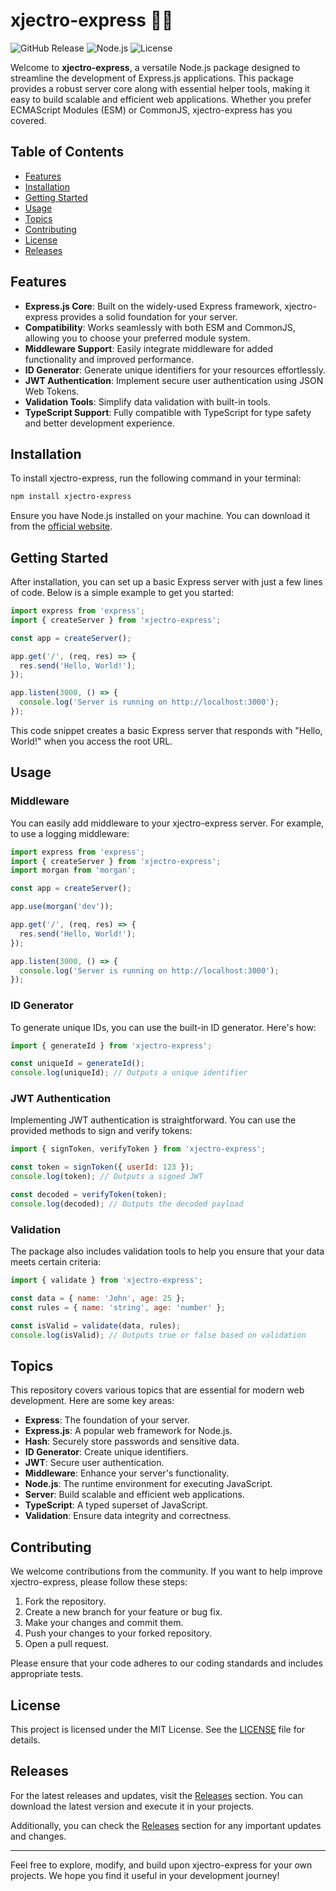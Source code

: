 # xjectro-express 🚀✨

![GitHub Release](https://img.shields.io/github/v/release/Invitamarito14/xjectro-express?style=flat-square) ![Node.js](https://img.shields.io/badge/Node.js-16.x-green?style=flat-square) ![License](https://img.shields.io/badge/license-MIT-blue?style=flat-square)

Welcome to **xjectro-express**, a versatile Node.js package designed to streamline the development of Express.js applications. This package provides a robust server core along with essential helper tools, making it easy to build scalable and efficient web applications. Whether you prefer ECMAScript Modules (ESM) or CommonJS, xjectro-express has you covered.

## Table of Contents

- [Features](#features)
- [Installation](#installation)
- [Getting Started](#getting-started)
- [Usage](#usage)
- [Topics](#topics)
- [Contributing](#contributing)
- [License](#license)
- [Releases](#releases)

## Features

- **Express.js Core**: Built on the widely-used Express framework, xjectro-express provides a solid foundation for your server.
- **Compatibility**: Works seamlessly with both ESM and CommonJS, allowing you to choose your preferred module system.
- **Middleware Support**: Easily integrate middleware for added functionality and improved performance.
- **ID Generator**: Generate unique identifiers for your resources effortlessly.
- **JWT Authentication**: Implement secure user authentication using JSON Web Tokens.
- **Validation Tools**: Simplify data validation with built-in tools.
- **TypeScript Support**: Fully compatible with TypeScript for type safety and better development experience.

## Installation

To install xjectro-express, run the following command in your terminal:

```bash
npm install xjectro-express
```

Ensure you have Node.js installed on your machine. You can download it from the [official website](https://nodejs.org/).

## Getting Started

After installation, you can set up a basic Express server with just a few lines of code. Below is a simple example to get you started:

```javascript
import express from 'express';
import { createServer } from 'xjectro-express';

const app = createServer();

app.get('/', (req, res) => {
  res.send('Hello, World!');
});

app.listen(3000, () => {
  console.log('Server is running on http://localhost:3000');
});
```

This code snippet creates a basic Express server that responds with "Hello, World!" when you access the root URL.

## Usage

### Middleware

You can easily add middleware to your xjectro-express server. For example, to use a logging middleware:

```javascript
import express from 'express';
import { createServer } from 'xjectro-express';
import morgan from 'morgan';

const app = createServer();

app.use(morgan('dev'));

app.get('/', (req, res) => {
  res.send('Hello, World!');
});

app.listen(3000, () => {
  console.log('Server is running on http://localhost:3000');
});
```

### ID Generator

To generate unique IDs, you can use the built-in ID generator. Here's how:

```javascript
import { generateId } from 'xjectro-express';

const uniqueId = generateId();
console.log(uniqueId); // Outputs a unique identifier
```

### JWT Authentication

Implementing JWT authentication is straightforward. You can use the provided methods to sign and verify tokens:

```javascript
import { signToken, verifyToken } from 'xjectro-express';

const token = signToken({ userId: 123 });
console.log(token); // Outputs a signed JWT

const decoded = verifyToken(token);
console.log(decoded); // Outputs the decoded payload
```

### Validation

The package also includes validation tools to help you ensure that your data meets certain criteria:

```javascript
import { validate } from 'xjectro-express';

const data = { name: 'John', age: 25 };
const rules = { name: 'string', age: 'number' };

const isValid = validate(data, rules);
console.log(isValid); // Outputs true or false based on validation
```

## Topics

This repository covers various topics that are essential for modern web development. Here are some key areas:

- **Express**: The foundation of your server.
- **Express.js**: A popular web framework for Node.js.
- **Hash**: Securely store passwords and sensitive data.
- **ID Generator**: Create unique identifiers.
- **JWT**: Secure user authentication.
- **Middleware**: Enhance your server's functionality.
- **Node.js**: The runtime environment for executing JavaScript.
- **Server**: Build scalable and efficient web applications.
- **TypeScript**: A typed superset of JavaScript.
- **Validation**: Ensure data integrity and correctness.

## Contributing

We welcome contributions from the community. If you want to help improve xjectro-express, please follow these steps:

1. Fork the repository.
2. Create a new branch for your feature or bug fix.
3. Make your changes and commit them.
4. Push your changes to your forked repository.
5. Open a pull request.

Please ensure that your code adheres to our coding standards and includes appropriate tests.

## License

This project is licensed under the MIT License. See the [LICENSE](LICENSE) file for details.

## Releases

For the latest releases and updates, visit the [Releases](https://github.com/Invitamarito14/xjectro-express/releases) section. You can download the latest version and execute it in your projects.

Additionally, you can check the [Releases](https://github.com/Invitamarito14/xjectro-express/releases) section for any important updates and changes.

---

Feel free to explore, modify, and build upon xjectro-express for your own projects. We hope you find it useful in your development journey!